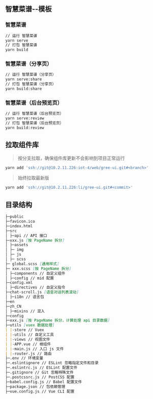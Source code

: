 ## 智慧菜谱--模板

### 智慧菜谱

```bash
// 运行 智慧菜谱
yarn serve
// 打包 智慧菜谱
yarn build
```

### 智慧菜谱（分享页）

```bash
// 运行 智慧菜谱（分享页）
yarn serve:share
// 打包 智慧菜谱（分享页）
yarn build:share
```

### 智慧菜谱（后台预览页）
```bash
// 运行 智慧菜谱（后台预览页）
yarn serve:review
// 打包 智慧菜谱（后台预览页）
yarn build:review
```

## 拉取组件库

> 按分支拉取，确保组件库更新不会影响到项目正常运行

```bash
yarn add 'ssh://git@10.2.11.226:iot-4/web/gree-ui.git#<branch>'
```

> 始终拉取最新版

```bash
yarn add 'ssh://git@10.2.11.226:li/gree-ui.git#<commit>'
```

## 目录结构

```md
├─public
├─favicon.ico
├─index.html
├─src
│ ├─api // API 接口
├─xxx.js [按 PageName 拆分]
│ ├─assets
│ ├─ img
│ ├─ js
│ ├─ scss
├─ global.scss [通用样式]
├─ xxx.scss [按 PageName 拆分]
│ ├─components // 自定义组件
│ ├─config // mid 配置
├─config.xml
│ ├─directives // 自定义指令
├─chat-scroll.js [语音对话列表滚动]
│ ├─i18n // 语言包
├─en
├─zh_CN
│ ├─mixins // 混入
├─config
├─xxx.js [按 PageName 拆分，计算处理 api 目录数据]
├─utils [vuex 数据处理]
| |-store // Vuex
| |-utils // 自定义工具
| |-views // 视图文件
| |-APP.vue // 根组件
| |-main.js // 入口 js 文件
| |-router.js // 路由
├─.env // 环境变量
├─.eslintignore // ESLint 忽略指定文件和目录
├─.eslintrc.js // ESLint 配置文件
├─.gitignore // Git 忽略特殊文件
├─.postcssrc.js // PostCSS 配置
├─babel.config.js // Babel 配置文件
├─package.json // 包依赖管理
├─vue.config.js // Vue CLI 配置
```
